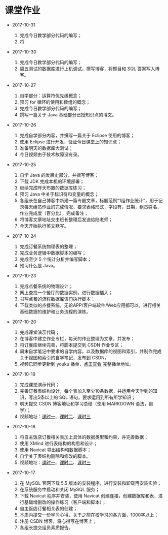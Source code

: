# 课堂作业

* 2017-10-31  
  1. 完成今日教学部分代码的编写；  
  2. 将

* 2017-10-30  
  1. 完成今日教学部分代码的编写；  
  2. 周五测试的数据库进行上机调试，撰写博客，将题目和 SQL 答案写入博客。

* 2017-10-27  
  1. 自学部分：运算符优先级概念；  
  2. 预习 for 循环的使用和数组的概念；  
  3. 完成今日教学部分代码的编写；  
  4. 撰写一篇关于 Java 基础部分已授知识点的博文。

* 2017-10-26  
  1. 完成自学部分内容，并撰写一篇关于 Eclipse 使用的博客；  
  2. 使用 Eclipse 进行开发，验证今日课堂上的知识点；  
  3. 准备明天的数据库大测试；  
  4. 今日视频由于技术故障没有录。

* 2017-10-25  
  1. 自学 Java 的发展史部分，并撰写博客；  
  2. 下载 JDK 完成本机的环境部署；  
  3. 继续完成昨天布置的数据库练习；  
  4. 预习 Java 中关于标识符和变量的概念；  
  5. 各组长在自己博客中新建一篇专题文章，标题范例“1组作业统计”，用于记录每天组员作业的完成情况，要求表格形式，字段有，日期，组员姓名，作业完成度（百分比），完成备注；  
  6. 将博客文章地址交由班长整理后发送给陆老师；  
  7. 今天开始执行英文默写。

* 2017-10-24  
  1. 完成订餐系统物理表的整理；  
  2. 完成业务逻辑中数据脚本的编写；  
  3. 完成至少 5 个统计分析并编写脚本；  
  4. 预习什么是 Java。

* 2017-10-23  
  1. 完成点餐系统的物理设计；  
  2. 网上查找一个餐厅的数据实例，进行数据插入；  
  3. 书写点餐的流程数据库语句执行脚本；  
  4. 下载类似的点餐系统，无论APP/客户端软件/Web应用都可以，进行相关基础数据的维护和业务流程的演练。

* 2017-10-20  
  1. 完成课堂演示代码；  
  2. 在博客中建立作业专栏，每天的作业整理为文章，并发布；  
  3. 将订餐库继续完善，将脚本提交到 CSDN 作业专区；  
  4. 周末自学笔记中要求的自学内容，以及数据库的视图和索引，并制作完成关于视图和索引的自学笔记，发布到 CSDN。  
  5. 视频已同步更新到 youku 播单，[点击查看](http://v.youku.com/v_show/id_XMzA4OTk0MzU4MA==.html?f=51239862) 完整播单地址。

* 2017-10-19  
  1. 完成课堂演示代码；  
  2. 完善订餐表结构设计，每个表加入至少10条数据，并运用今天学到的知识，写出5条以上的 SQL 语句，要求运用到所有所学知识；  
  3. 明天提交 CSDN 博客地址和学习总结（使用 MARKDOWN 语法，自学）；  
  4. 视频地址：[课时一](http://v.youku.com/v_show/id_XMzA5NTMwNzg3Mg==.html?&f=51239862&from=y1.2-3.4.9)、[课时二](http://v.youku.com/v_show/id_XMzA5NTMwNzg2NA==.html?&f=51239862&from=y1.2-3.4.10)、[课时三](http://v.youku.com/v_show/id_XMzA5NTMwNzg4OA==.html?&f=51239862&from=y1.2-3.4.11)

* 2017-10-18  
  1. 将自主饭店订餐相关表加上具体的数据类型和约束，并完善数据；  
  2. 使用 XMind 进行表结构的构思和设计；  
  3. 使用 Navicat 导出结构和数据脚本；  
  4. 自学关于表结构删除和修改的脚本。  
  5. 视频地址：[课时一](http://v.youku.com/v_show/id_XMzA5MzIzNDI3Ng==.html?f=51239862&o=0)、[课时二](http://v.youku.com/v_show/id_XMzA5MzIzNDM0NA==.html?&f=51239862&o=0&from=y1.2-3.4.2)、[课时三](http://v.youku.com/v_show/id_XMzA5MzI1MDQ1Mg==.html?&f=51239862&o=0&from=y1.2-3.4.1)

* 2017-10-17  
  1. 在 MySQL 官网下载 5.5 版本的安装程序，进行安装和卸载再安装实验；  
  2. 在系统服务中启动和关闭 MySQL 服务；  
  3. 下载 Navicat 程序并安装，使用 Navicat 创建连接，创建数据库和表，进行基础增删改的操作练习（客户端和脚本）；  
  4. 自主饭店订餐相关表的创建；  
  5. 本周内提交一份学习心得，关于之前在校学习的各方面，1000字以上；  
  6. 注册 CSDN 博客，将心得写在博客上；  
  7. 各组长提交组员素质报告。



